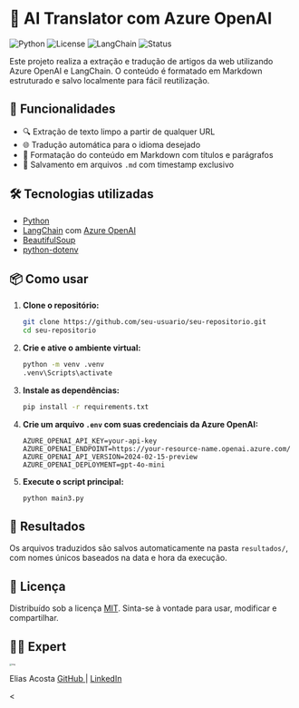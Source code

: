 # 🧠 AI Translator com Azure OpenAI

![Python](https://img.shields.io/badge/Python-3.10+-blue?logo=python)
![License](https://img.shields.io/badge/License-MIT-green)
![LangChain](https://img.shields.io/badge/LangChain-Azure_OpenAI-blueviolet)
![Status](https://img.shields.io/badge/status-em%20desenvolvimento-yellow)

Este projeto realiza a extração e tradução de artigos da web utilizando Azure OpenAI e LangChain. O conteúdo é formatado em Markdown estruturado e salvo localmente para fácil reutilização.

## 🚀 Funcionalidades

- 🔍 Extração de texto limpo a partir de qualquer URL
- 🌐 Tradução automática para o idioma desejado
- 📝 Formatação do conteúdo em Markdown com títulos e parágrafos
- 💾 Salvamento em arquivos `.md` com timestamp exclusivo

## 🛠️ Tecnologias utilizadas

- [Python](https://www.python.org/)
- [LangChain](https://www.langchain.com/) com [Azure OpenAI](https://learn.microsoft.com/en-us/azure/cognitive-services/openai/)
- [BeautifulSoup](https://www.crummy.com/software/BeautifulSoup/)
- [python-dotenv](https://pypi.org/project/python-dotenv/)

## 📦 Como usar

1. **Clone o repositório:**

   ```bash
   git clone https://github.com/seu-usuario/seu-repositorio.git
   cd seu-repositorio
   ```

2. **Crie e ative o ambiente virtual:**

   ```bash
   python -m venv .venv
   .venv\Scripts\activate
   ```

3. **Instale as dependências:**

   ```bash
   pip install -r requirements.txt
   ```

4. **Crie um arquivo `.env` com suas credenciais da Azure OpenAI:**

   ```env
   AZURE_OPENAI_API_KEY=your-api-key
   AZURE_OPENAI_ENDPOINT=https://your-resource-name.openai.azure.com/
   AZURE_OPENAI_API_VERSION=2024-02-15-preview
   AZURE_OPENAI_DEPLOYMENT=gpt-4o-mini
   ```

5. **Execute o script principal:**

   ```bash
   python main3.py
   ```

## 📁 Resultados

Os arquivos traduzidos são salvos automaticamente na pasta `resultados/`, com nomes únicos baseados na data e hora da execução.

## 📄 Licença

Distribuído sob a licença [MIT](https://opensource.org/licenses/MIT). Sinta-se à vontade para usar, modificar e compartilhar.

## 👨‍💻 Expert



[<img src="https://avatars.githubusercontent.com/u/189679772?s=400&u=4614f09cc0678d91234b5688ae3b7e90c38f6cf1&v=4" alt="img" style="zoom:25%;" />](https://avatars.githubusercontent.com/u/189679772?s=400&u=4614f09cc0678d91234b5688ae3b7e90c38f6cf1&v=4)

  Elias Acosta
  [GitHub ](https://github.com/EliasPira) | [LinkedIn](https://www.linkedin.com/in/elias-acosta-a0ba8619a?lipi=urn%3Ali%3Apage%3Ad_flagship3_profile_view_base_contact_details%3BP%2BycqAVSSiGzJEhl0tiq%2Bw%3D%3)



<

